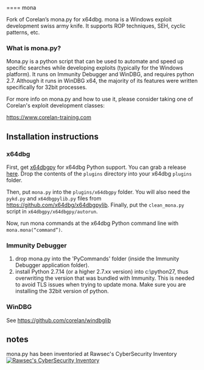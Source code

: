 ====
mona

Fork of Corelan’s mona.py for x64dbg. mona is a Windows exploit development swiss army knife. It supports ROP techniques, SEH, cyclic patterns, etc.

### What is mona.py?

Mona.py is a python script that can be used to automate and speed up specific searches while developing exploits (typically for the Windows platform).
It runs on Immunity Debugger and WinDBG, and requires python 2.7.
Although it runs in WinDBG x64, the majority of its features were written specifically for 32bit processes.

For more info on mona.py and how to use it, please consider taking one of Corelan's exploit development classes:

https://www.corelan-training.com



Installation instructions
-------------------------

### x64dbg
First, get [x64dbgpy](https://github.com/x64dbg/x64dbgpy) for x64dbg Python support. You can grab a release [here](https://ci.appveyor.com/project/mrexodia/x64dbg-python/build/artifacts). Drop the contents of the `plugins` directory into your x64dbg `plugins` folder. 

Then, put `mona.py` into the `plugins/x64dbgpy` folder. You will also need the `pykd.py` and `x64dbgpylib.py` files from https://github.com/x64dbg/x64dbgpylib. Finally, put the `clean_mona.py` script in `x64dbgpy/x64dbgpy/autorun`. 
 
Now, run mona commands at the x64dbg Python command line with `mona.mona(“command”)`.

### Immunity Debugger
1. drop mona.py into the 'PyCommands' folder (inside the Immunity Debugger application folder).
2. install Python 2.7.14 (or a higher 2.7.xx version) into c:\python27, thus overwriting the version that was bundled with Immunity. This is needed to avoid TLS issues when trying to update mona.  Make sure you are installing the 32bit version of python.

### WinDBG
See https://github.com/corelan/windbglib



notes
-----

mona.py has been inventoried at Rawsec's CyberSecurity Inventory
[![Rawsec's CyberSecurity Inventory](https://inventory.rawsec.ml/img/badges/Rawsec-inventoried-FF5050_plastic.svg)](https://inventory.rawsec.ml/)